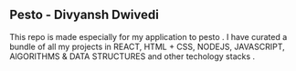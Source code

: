 ## Pesto - Divyansh Dwivedi

This repo is made especially for my application to pesto . I have curated a bundle of all my projects in REACT, HTML + 
CSS, NODEJS, JAVASCRIPT, AlGORITHMS & DATA STRUCTURES and other techology stacks . 
